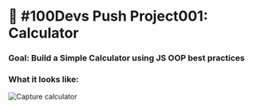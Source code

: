 # 🔢 #100Devs Push Project001: Calculator

### Goal: Build a Simple Calculator using JS OOP best practices

### What it looks like:
![Capture calculator](https://user-images.githubusercontent.com/51822103/193798578-a472b3d6-9dc3-4370-8184-f3991a12c33e.PNG)
